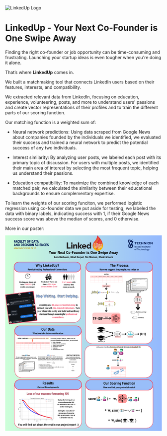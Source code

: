 
<img src="https://github.com/user-attachments/assets/797d7d4f-ea00-4798-a5fd-a41297104cfa" alt="LinkedUp Logo" width="300"/>

# LinkedUp - Your Next Co-Founder is One Swipe Away

Finding the right co-founder or job opportunity can be time-consuming and frustrating. Launching your startup ideas is even tougher when you're doing it alone.

That’s where **LinkedUp** comes in.

We built a matchmaking tool that connects LinkedIn users based on their features, interests, and compatibility.

We extracted relevant data from LinkedIn, focusing on education, experience, volunteering, posts, and more to understand users' passions and create vector representations of their profiles and to train the different parts of our scoring function.

Our matching function is a weighted sum of:
- Neural network predictions: Using data scraped from Google News about companies founded by the individuals we identified, we evaluated their success and trained a neural network to predict the potential success of any two individuals.

- Interest similarity: By analyzing user posts, we labeled each post with its primary topic of discussion. For users with multiple posts, we identified their main area of interest by selecting the most frequent topic, helping us understand their passions.

- Education compatibility: To maximize the combined knowledge of each matched pair, we calculated the similarity between their educational backgrounds to ensure complementary expertise.


To learn the weights of our scoring funciton, we performed logistic regression using co-founder data we put aside for testing, we labeled the data with binary labels, indicating success with 1, if their Google News success score was above the median of scores, and 0 otherwise.

More in our poster:

![LinkedUp Poster](LinkedUp-Poster.png)

